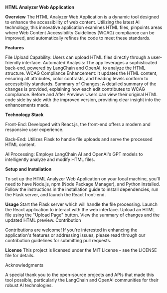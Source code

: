 
**HTML Analyzer Web Application**

**Overview**
The HTML Analyzer Web Application is a dynamic tool designed to enhance the accessibility of web content. Utilizing the latest AI technology, this innovative application examines HTML files, pinpoints areas where Web Content Accessibility Guidelines (WCAG) compliance can be improved, and automatically refines the code to meet these standards.





**Features**

File Upload Capability: Users can upload HTML files directly through a user-friendly interface.
Automated Analysis: The app leverages a sophisticated back-end, powered by LangChain and OpenAI, to analyze the HTML structure.
WCAG Compliance Enhancement: It updates the HTML content, ensuring alt attributes, color contrasts, and heading levels conform to accessibility standards.
Summary of Changes: A detailed summary of the changes is provided, explaining how each edit contributes to WCAG compliance.
Before and After Preview: Users can view their original HTML code side by side with the improved version, providing clear insight into the enhancements made.




**Technology Stack**

Front-End: Developed with React.js, the front-end offers a modern and responsive user experience.

Back-End: Utilizes Flask to handle file uploads and serve the processed HTML content.

AI Processing: Employs LangChain AI and OpenAI's GPT models to intelligently analyze and modify HTML files.

**Setup and Installation**

To set up the HTML Analyzer Web Application on your local machine, you'll need to have Node.js, npm (Node Package Manager), and Python installed. Follow the instructions in the installation guide to install dependencies, run the Flask server, and launch the React front-end.




**Usage**
Start the Flask server which will handle the file processing.
Launch the React application to interact with the web interface.
Upload an HTML file using the "Upload Page" button.
View the summary of changes and the updated HTML preview.
Contribution

Contributions are welcome! If you're interested in enhancing the application's features or addressing issues, please read through our contribution guidelines for submitting pull requests.





**License**
This project is licensed under the MIT License - see the LICENSE file for details.

Acknowledgments

A special thank you to the open-source projects and APIs that made this tool possible, particularly the LangChain and OpenAI communities for their robust AI technologies.
